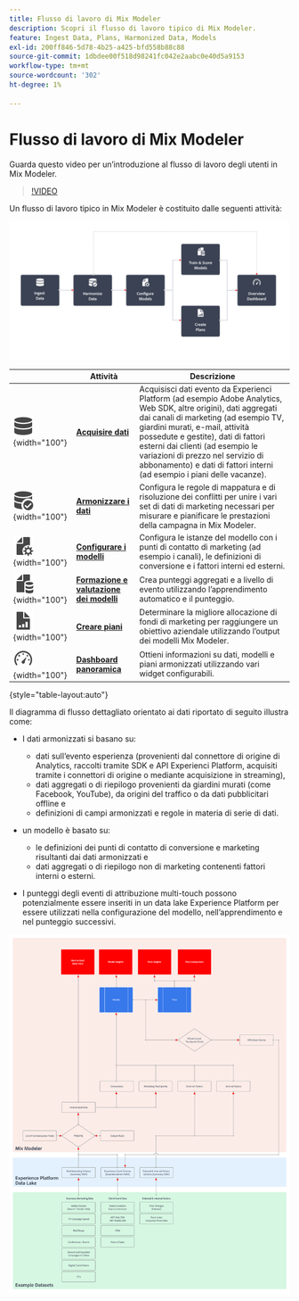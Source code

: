 ```yaml
---
title: Flusso di lavoro di Mix Modeler
description: Scopri il flusso di lavoro tipico di Mix Modeler.
feature: Ingest Data, Plans, Harmonized Data, Models
exl-id: 200ff846-5d78-4b25-a425-bfd558b88c88
source-git-commit: 1dbdee00f518d98241fc042e2aabc0e40d5a9153
workflow-type: tm+mt
source-wordcount: '302'
ht-degree: 1%

---
```


# Flusso di lavoro di Mix Modeler

Guarda questo video per un’introduzione al flusso di lavoro degli utenti in Mix Modeler.

>[!VIDEO](https://video.tv.adobe.com/v/3424854/?learn=on)


Un flusso di lavoro tipico in Mix Modeler è costituito dalle seguenti attività:

![Testo alternativo](../assets/ApplicationWorkflow.svg)

|  | Attività | Descrizione |
|---|---|---|
| ![Dati](../assets/icons/Data.svg){width="100"} | [**Acquisire dati**](../ingest-data/overview.md) | Acquisisci dati evento da Experienci Platform (ad esempio Adobe Analytics, Web SDK, altre origini), dati aggregati dai canali di marketing (ad esempio TV, giardini murati, e-mail, attività possedute e gestite), dati di fattori esterni dai clienti (ad esempio le variazioni di prezzo nel servizio di abbonamento) e dati di fattori interni (ad esempio i piani delle vacanze). |
| ![DataCheck](../assets/icons/DataCheck.svg){width="100"} | [**Armonizzare i dati**](../harmonize-data/overview.md) | Configura le regole di mappatura e di risoluzione dei conflitti per unire i vari set di dati di marketing necessari per misurare e pianificare le prestazioni della campagna in Mix Modeler. |
| ![FileConfig](../assets/icons/FileGear.svg){width="100"} | [**Configurare i modelli**](../models/create.md) | Configura le istanze del modello con i punti di contatto di marketing (ad esempio i canali), le definizioni di conversione e i fattori interni ed esterni. |
| ![FileData](../assets/icons/FileData.svg){width="100"} | [**Formazione e valutazione dei modelli**](../models/overview.md) | Crea punteggi aggregati e a livello di evento utilizzando l’apprendimento automatico e il punteggio. |
| ![FileChart](../assets/icons/FileChart.svg){width="100"} | [**Creare piani**](../plans/overview.md) | Determinare la migliore allocazione di fondi di marketing per raggiungere un obiettivo aziendale utilizzando l’output dei modelli Mix Modeler. |
| ![Dashboard di](../assets/icons/Dashboard.svg){width="100"} | [**Dashboard panoramica**](../dashboard/overview.md) | Ottieni informazioni su dati, modelli e piani armonizzati utilizzando vari widget configurabili. |

{style="table-layout:auto"}

Il diagramma di flusso dettagliato orientato ai dati riportato di seguito illustra come:

* I dati armonizzati si basano su:

   * dati sull’evento esperienza (provenienti dal connettore di origine di Analytics, raccolti tramite SDK e API Experienci Platform, acquisiti tramite i connettori di origine o mediante acquisizione in streaming),
   * dati aggregati o di riepilogo provenienti da giardini murati (come Facebook, YouTube), da origini del traffico o da dati pubblicitari offline e
   * definizioni di campi armonizzati e regole in materia di serie di dati.

* un modello è basato su:

   * le definizioni dei punti di contatto di conversione e marketing risultanti dai dati armonizzati e
   * dati aggregati o di riepilogo non di marketing contenenti fattori interni o esterni.

* I punteggi degli eventi di attribuzione multi-touch possono potenzialmente essere inseriti in un data lake Experience Platform per essere utilizzati nella configurazione del modello, nell’apprendimento e nel punteggio successivi.

![Flusso di lavoro completo](../assets/comprehensive-workflow.svg)

